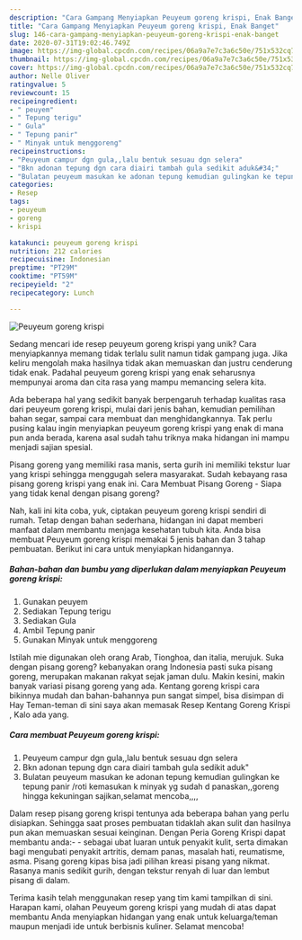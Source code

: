 ```yaml
---
description: "Cara Gampang Menyiapkan Peuyeum goreng krispi, Enak Banget"
title: "Cara Gampang Menyiapkan Peuyeum goreng krispi, Enak Banget"
slug: 146-cara-gampang-menyiapkan-peuyeum-goreng-krispi-enak-banget
date: 2020-07-31T19:02:46.749Z
image: https://img-global.cpcdn.com/recipes/06a9a7e7c3a6c50e/751x532cq70/peuyeum-goreng-krispi-foto-resep-utama.jpg
thumbnail: https://img-global.cpcdn.com/recipes/06a9a7e7c3a6c50e/751x532cq70/peuyeum-goreng-krispi-foto-resep-utama.jpg
cover: https://img-global.cpcdn.com/recipes/06a9a7e7c3a6c50e/751x532cq70/peuyeum-goreng-krispi-foto-resep-utama.jpg
author: Nelle Oliver
ratingvalue: 5
reviewcount: 15
recipeingredient:
- " peuyem"
- " Tepung terigu"
- " Gula"
- " Tepung panir"
- " Minyak untuk menggoreng"
recipeinstructions:
- "Peuyeum campur dgn gula,,lalu bentuk sesuau dgn selera"
- "Bkn adonan tepung dgn cara diairi tambah gula sedikit aduk&#34;"
- "Bulatan peuyeum masukan ke adonan tepung kemudian gulingkan ke tepung panir /roti kemasukan k minyak yg sudah d panaskan,,goreng hingga kekuningan sajikan,selamat mencoba,,,,"
categories:
- Resep
tags:
- peuyeum
- goreng
- krispi

katakunci: peuyeum goreng krispi 
nutrition: 212 calories
recipecuisine: Indonesian
preptime: "PT29M"
cooktime: "PT59M"
recipeyield: "2"
recipecategory: Lunch

---
```



![Peuyeum goreng krispi](https://img-global.cpcdn.com/recipes/06a9a7e7c3a6c50e/751x532cq70/peuyeum-goreng-krispi-foto-resep-utama.jpg)

Sedang mencari ide resep peuyeum goreng krispi yang unik? Cara menyiapkannya memang tidak terlalu sulit namun tidak gampang juga. Jika keliru mengolah maka hasilnya tidak akan memuaskan dan justru cenderung tidak enak. Padahal peuyeum goreng krispi yang enak seharusnya mempunyai aroma dan cita rasa yang mampu memancing selera kita.

Ada beberapa hal yang sedikit banyak berpengaruh terhadap kualitas rasa dari peuyeum goreng krispi, mulai dari jenis bahan, kemudian pemilihan bahan segar, sampai cara membuat dan menghidangkannya. Tak perlu pusing kalau ingin menyiapkan peuyeum goreng krispi yang enak di mana pun anda berada, karena asal sudah tahu triknya maka hidangan ini mampu menjadi sajian spesial.

Pisang goreng yang memiliki rasa manis, serta gurih ini memiliki tekstur luar yang krispi sehingga menggugah selera masyarakat. Sudah kebayang rasa pisang goreng krispi yang enak ini. Cara Membuat Pisang Goreng - Siapa yang tidak kenal dengan pisang goreng?


Nah, kali ini kita coba, yuk, ciptakan peuyeum goreng krispi sendiri di rumah. Tetap dengan bahan sederhana, hidangan ini dapat memberi manfaat dalam membantu menjaga kesehatan tubuh kita. Anda bisa membuat Peuyeum goreng krispi memakai 5 jenis bahan dan 3 tahap pembuatan. Berikut ini cara untuk menyiapkan hidangannya.

<!--inarticleads1-->

##### Bahan-bahan dan bumbu yang diperlukan dalam menyiapkan Peuyeum goreng krispi:

1. Gunakan  peuyem
1. Sediakan  Tepung terigu
1. Sediakan  Gula
1. Ambil  Tepung panir
1. Gunakan  Minyak untuk menggoreng


Istilah mie digunakan oleh orang Arab, Tionghoa, dan italia, merujuk. Suka dengan pisang goreng? kebanyakan orang Indonesia pasti suka pisang goreng, merupakan makanan rakyat sejak jaman dulu. Makin kesini, makin banyak variasi pisang goreng yang ada. Kentang goreng krispi cara bikinnya mudah dan bahan-bahannya pun sangat simpel, bisa disimpan di Hay Teman-teman di sini saya akan memasak Resep Kentang Goreng Krispi , Kalo ada yang. 

<!--inarticleads2-->

##### Cara membuat Peuyeum goreng krispi:

1. Peuyeum campur dgn gula,,lalu bentuk sesuau dgn selera
1. Bkn adonan tepung dgn cara diairi tambah gula sedikit aduk&#34;
1. Bulatan peuyeum masukan ke adonan tepung kemudian gulingkan ke tepung panir /roti kemasukan k minyak yg sudah d panaskan,,goreng hingga kekuningan sajikan,selamat mencoba,,,,


Dalam resep pisang goreng krispi tentunya ada beberapa bahan yang perlu disiapkan. Sehingga saat proses pembuatan tidaklah akan sulit dan hasilnya pun akan memuaskan sesuai keinginan. Dengan Peria Goreng Krispi dapat membantu anda:- - sebagai ubat luaran untuk penyakit kulit, serta dimakan bagi mengubati penyakit artritis, demam panas, masalah hati, reumatisme, asma. Pisang goreng kipas bisa jadi pilihan kreasi pisang yang nikmat. Rasanya manis sedikit gurih, dengan tekstur renyah di luar dan lembut pisang di dalam. 

Terima kasih telah menggunakan resep yang tim kami tampilkan di sini. Harapan kami, olahan Peuyeum goreng krispi yang mudah di atas dapat membantu Anda menyiapkan hidangan yang enak untuk keluarga/teman maupun menjadi ide untuk berbisnis kuliner. Selamat mencoba!
